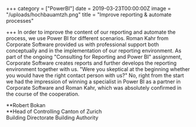 +++
category = ["PowerBI"]
date = 2019-03-23T00:00:00Z
image = "/uploads/hochbauamtzh.png"
title = "Improve reporting & automate processes"

+++
In order to improve the content of our reporting and automate the process, we use Power BI for different scenarios. Roman Kahr from Corporate Software provided us with professional support both conceptually and in the implementation of our reporting environment. As part of the ongoing "Consulting for Reporting and Power BI" assignment, Corporate Software creates reports and further develops the reporting environment together with us. "Were you skeptical at the beginning whether you would have the right contact person with us?" No, right from the start we had the impression of winning a specialist in Power BI as a partner in Corporate Software and Roman Kahr, which was absolutely confirmed in the course of the cooperation.

**Robert Bokan  
**Head of Controlling Canton of Zurich  
Building Directorate Building Authority